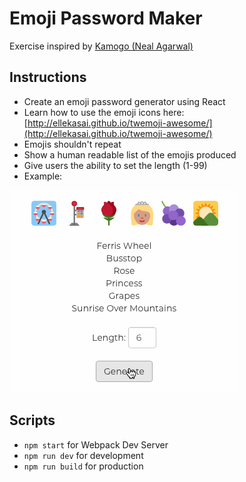 # Emoji Password Maker

Exercise inspired by [Kamogo (Neal Agarwal)](https://www.kamogo.com)

## Instructions

* Create an emoji password generator using React
* Learn how to use the emoji icons here: [http://ellekasai.github.io/twemoji-awesome/](http://ellekasai.github.io/twemoji-awesome/)
* Emojis shouldn't repeat
* Show a human readable list of the emojis produced
* Give users the ability to set the length (1-99)
* Example:

![](emoji-generator.gif)

## Scripts

* `npm start` for Webpack Dev Server
* `npm run dev` for development
* `npm run build` for production